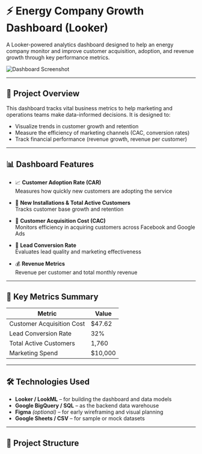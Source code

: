 # ⚡ Energy Company Growth Dashboard (Looker)

A Looker-powered analytics dashboard designed to help an energy company monitor and improve customer acquisition, adoption, and revenue growth through key performance metrics.

![Dashboard Screenshot](dashboard/metrics_screenshot.png)

---

## 🚀 Project Overview

This dashboard tracks vital business metrics to help marketing and operations teams make data-informed decisions. It is designed to:

- Visualize trends in customer growth and retention
- Measure the efficiency of marketing channels (CAC, conversion rates)
- Track financial performance (revenue growth, revenue per customer)

---

## 📊 Dashboard Features

- 📈 **Customer Adoption Rate (CAR)**  
  Measures how quickly new customers are adopting the service

- 👥 **New Installations & Total Active Customers**  
  Tracks customer base growth and retention

- 💸 **Customer Acquisition Cost (CAC)**  
  Monitors efficiency in acquiring customers across Facebook and Google Ads

- 🎯 **Lead Conversion Rate**  
  Evaluates lead quality and marketing effectiveness

- 💰 **Revenue Metrics**  
  Revenue per customer and total monthly revenue

---

## 📌 Key Metrics Summary

| Metric                    | Value     |
|---------------------------|-----------|
| Customer Acquisition Cost | $47.62    |
| Lead Conversion Rate      | 32%       |
| Total Active Customers    | 1,760     |
| Marketing Spend           | $10,000   |

---

## 🛠 Technologies Used

- **Looker / LookML** – for building the dashboard and data models  
- **Google BigQuery / SQL** – as the backend data warehouse  
- **Figma** *(optional)* – for early wireframing and visual planning  
- **Google Sheets / CSV** – for sample or mock datasets

---

## 📁 Project Structure


